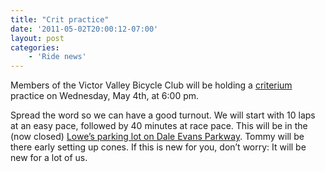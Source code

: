 ```yaml
---
title: "Crit practice"
date: '2011-05-02T20:00:12-07:00'
layout: post
categories:
    - 'Ride news'
---
```


Members of the Victor Valley Bicycle Club will be holding a [criterium](http://en.wikipedia.org/wiki/Criterium) practice on Wednesday, May 4th, at 6:00 pm.  
  
Spread the word so we can have a good turnout. We will start with 10 laps at an easy pace, followed by 40 minutes at race pace. This will be in the (now closed) [Lowe’s parking lot on Dale Evans Parkway](http://maps.google.com/maps?f=q&source=s_q&hl=en&geocode=&q=Lowe's+near+Dale+Evans+Parkway,+Apple+Valley,+CA&aq=0&sll=37.0625,-95.677068&sspn=116.143266,108.105469&gl=us&ie=UTF8&hq=Lowe's&hnear=Dale+Evans+Pkwy,+Apple+Valley,+California&ll=34.527958,-117.213108&spn=0.004061,0.003299&t=h&z=18). Tommy will be there early setting up cones. If this is new for you, don’t worry: It will be new for a lot of us.